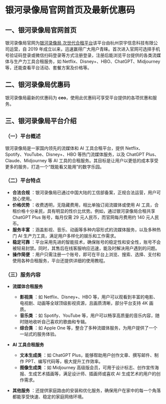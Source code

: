 # 银河录像局官网首页及最新优惠码

## 一、银河录像局官网首页

银河录像局官网为[银河录像局 次世代合租平台](https://nf.video/Y7SG6)该平台由杭州崇宇信息科技有限公司运营，自 2019 年成立以来，迅速赢得广大用户青睐。首次进入官网可选择手机号验证码登录或微信扫码登录等方式注册登录，注册后能浏览平台提供的各类流媒体与生产力工具合租服务，如 Netflix、Disney+、HBO、ChatGPT、Midjourney 等，还能查看平台活动、套餐方案及价格等。

## 二、银河录像局优惠码

银河录像局最新的优惠码为 **ceo**，使用此优惠码可享受平台提供的各项优惠和服务。

## 三、银河录像局平台介绍

### （一）平台概述

银河录像局是一家国内领先的流媒体和 AI 工具合租平台，提供 Netflix、Spotify、YouTube、Disney+、HBO 等热门流媒体服务，以及 ChatGPT Plus、Claude、Midjourney 等 AI 工具的合租服务。其目标是让用户以更低的成本享受更多的服务，打造一个“既能看又能用”的数字乐园。

### （二）平台特点

- **合法合规** ：银河录像局已通过中国大陆的工信部备案，正规合法运营，用户可放心使用。
- **价格优势** ：收费透明，无隐藏费用，相比单独订阅流媒体或使用 AI 工具，合租价格十分亲民，具有明显的性价比优势。例如，通过银河录像局合租共享 ChatGPT Plus 账号，每月仅需 29 元人民币，而官网每月费用约 140 元人民币。
- **服务丰富** ：涵盖影视、音乐、动画等多种内容形式的流媒体服务，以及多种热门 AI 生产力工具，满足用户多样化的娱乐和工作需求。
- **稳定可靠** ：平台采用先进的智能技术，确保账号的稳定性和安全性，账号不会被轻易封禁。同时，其售后在线客服响应迅速，能及时解决用户遇到的问题。
- **操作简便** ：用户只需注册一个账号，即可在平台上浏览、搜索、选择、支付和使用各种合租服务，平台还提供详细的使用教程。

### （三）服务内容

- **流媒体合租服务**
  
  - **影视类** ：如 Netflix、Disney+、HBO 等，用户可以观看到丰富的电影、电视剧、动画等全球顶级影视资源，且画质清晰，部分平台支持 4K 画质。
  - **音乐类** ：如 Spotify、YouTube 等，用户可以畅享高质量的音乐内容，随时随地收听自己喜欢的歌曲和专辑。
  - **综合类** ：如 Apple One 等，整合了多种流媒体服务，为用户提供了一个一站式的服务体验。
- **AI 工具合租服务**
  
  - **文本生成类** ：如 ChatGPT Plus，能够帮助用户创作文章、撰写邮件、制作 PPT、编写代码等，极大提升工作效率。
  - **图像生成类** ：如 Midjourney 高级版会员，可用于设计标志、创作宣传海报、生成艺术插画等，满足设计师、插画师或喜欢 AI 生成艺术的用户的创作需求。
- **其他服务** ：还提供家庭路由的安装和优化服务，确保用户在家中的每一个角落都能享受快速、稳定的家庭网络环境。
